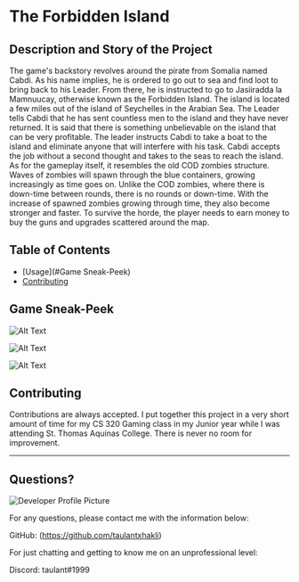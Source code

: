 # The Forbidden Island
  
  
  ## Description and Story of the Project
  
  
The game's backstory revolves around the pirate from Somalia
named Cabdi. As his name implies, he is ordered to go out
to sea and find loot to bring back to his Leader. From there, he is instructed to go
to Jasiiradda la Mamnuucay, otherwise known as the Forbidden Island. The island is located a
few miles out of the island of Seychelles in the Arabian Sea. The Leader tells Cabdi that he has sent
countless men to the island and they have never returned. It is said that there is something unbelievable
on the island that can be very profitable. The leader instructs Cabdi to take a boat
to the island and eliminate anyone that will interfere with his task. Cabdi accepts the job
without a second thought and takes to the seas to reach the island.
As for the gameplay itself, it resembles the old COD zombies structure. Waves of zombies will spawn through the blue containers, growing increasingly as time goes on. Unlike the COD zombies, where there is down-time between rounds, there is no rounds or down-time. With the increase of spawned zombies growing through time, they also become stronger and faster. To survive the horde, the player needs to earn money to buy the guns and upgrades scattered around the map.

  ## Table of Contents
  * [Usage](#Game Sneak-Peek)
  * [Contributing](#contributing)
  
  ## Game Sneak-Peek
 
  ![Alt Text](take_1.gif)
  
  ![Alt Text](take_2.gif)
  
  ![Alt Text](take_3.gif)

  
  ## Contributing
  
  Contributions are always accepted. I put together this project in a very short amount of time for my CS 320 Gaming class in my Junior year while I was attending St. Thomas Aquinas College. There is never no room for improvement. 
  
  ---
  
  ## Questions?
  
  ![Developer Profile Picture](https://avatars.githubusercontent.com/u/58316986?s=460&u=b6d47b95334d6366fb3a422f40454ac40f571a9f&v=4) 
  
  For any questions, please contact me with the information below:
 
  GitHub: (https://github.com/taulantxhakli)
  
  For just chatting and getting to know me on an unprofessional level:
  
  Discord: taulant#1999
